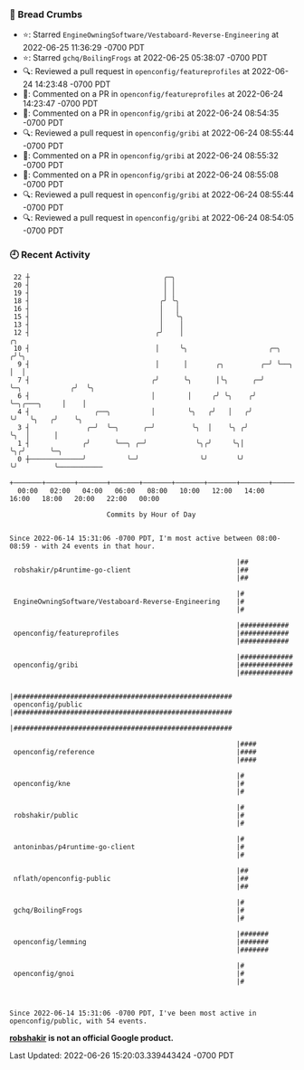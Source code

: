 ### 🍞 Bread Crumbs

 * ⭐️: Starred `EngineOwningSoftware/Vestaboard-Reverse-Engineering` at 2022-06-25 11:36:29 -0700 PDT
 * ⭐️: Starred `gchq/BoilingFrogs` at 2022-06-25 05:38:07 -0700 PDT
 * 🔍: Reviewed a pull request in  `openconfig/featureprofiles` at 2022-06-24 14:23:48 -0700 PDT
 * 💬: Commented on a PR in  `openconfig/featureprofiles` at 2022-06-24 14:23:47 -0700 PDT
 * 💬: Commented on a PR in  `openconfig/gribi` at 2022-06-24 08:54:35 -0700 PDT
 * 🔍: Reviewed a pull request in  `openconfig/gribi` at 2022-06-24 08:55:44 -0700 PDT
 * 💬: Commented on a PR in  `openconfig/gribi` at 2022-06-24 08:55:32 -0700 PDT
 * 💬: Commented on a PR in  `openconfig/gribi` at 2022-06-24 08:55:08 -0700 PDT
 * 🔍: Reviewed a pull request in  `openconfig/gribi` at 2022-06-24 08:55:44 -0700 PDT
 * 🔍: Reviewed a pull request in  `openconfig/gribi` at 2022-06-24 08:54:05 -0700 PDT

### 🕘 Recent Activity
```
 22 ┼                                 ╭─╮
 20 ┤                                 │ │
 19 ┤                                 │ │
 18 ┤                                ╭╯ ╰╮
 16 ┤                                │   │
 15 ┤                                │   ╰╮
 13 ┤                                │    │
 12 ┤                               ╭╯    │                                           ╭╮
 10 ┤                               │     ╰╮                    ╭─╮                  ╭╯╰╮
  9 ┤                               │      │       ╭╮         ╭─╯ ╰──╮               │  │
  7 ┤                              ╭╯      ╰╮      │╰╮      ╭─╯      ╰─╮            ╭╯  ╰╮
  6 ┤                              │        │     ╭╯ ╰╮    ╭╯          ╰─╮╭───╮     │    │
  4 ┤                ╭──╮          │        ╰╮   ╭╯   │   ╭╯             ╰╯   ╰╮   ╭╯    ╰╮
  3 ┤              ╭─╯  ╰─╮      ╭─╯         ╰╮  │    ╰╮ ╭╯                    ╰╮  │      │
  1 ┤             ╭╯      ╰──╮ ╭─╯            ╰╮╭╯     ╰╮│                      ╰╮╭╯      ╰─╮
  0 ┼─────────────╯          ╰─╯               ╰╯       ╰╯                       ╰╯         ╰───────────
    +───────+───────+───────+───────+───────+───────+───────+───────+───────+───────+───────+───────+────
  00:00   02:00   04:00   06:00   08:00   10:00   12:00   14:00   16:00   18:00   20:00   22:00   00:00   

						Commits by Hour of Day


Since 2022-06-14 15:31:06 -0700 PDT, I'm most active between 08:00-08:59 - with 24 events in that hour.

```



```
                                                        |##
 robshakir/p4runtime-go-client                          |##
                                                        |##

                                                        |#
 EngineOwningSoftware/Vestaboard-Reverse-Engineering    |#
                                                        |#

                                                        |############
 openconfig/featureprofiles                             |############
                                                        |############

                                                        |#############
 openconfig/gribi                                       |#############
                                                        |#############

                                                        |######################################################
 openconfig/public                                      |######################################################
                                                        |######################################################

                                                        |####
 openconfig/reference                                   |####
                                                        |####

                                                        |#
 openconfig/kne                                         |#
                                                        |#

                                                        |#
 robshakir/public                                       |#
                                                        |#

                                                        |#
 antoninbas/p4runtime-go-client                         |#
                                                        |#

                                                        |##
 nflath/openconfig-public                               |##
                                                        |##

                                                        |#
 gchq/BoilingFrogs                                      |#
                                                        |#

                                                        |#######
 openconfig/lemming                                     |#######
                                                        |#######

                                                        |#
 openconfig/gnoi                                        |#
                                                        |#



Since 2022-06-14 15:31:06 -0700 PDT, I've been most active in openconfig/public, with 54 events.

```
**[robshakir](mailto:robjs@google.com) is not an official Google product.**  


Last Updated: 2022-06-26 15:20:03.339443424 -0700 PDT
